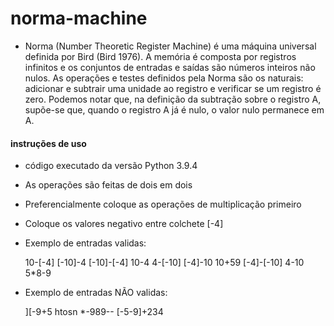 # norma-machine



- Norma (Number Theoretic Register Machine) é uma máquina universal definida por Bird (Bird 1976). A memória é composta por registros infinitos e os conjuntos de entradas e saídas são números inteiros não nulos. As operações e testes definidos pela Norma são os naturais: adicionar e subtrair uma unidade ao registro e verificar se um registro é zero. Podemos notar que, na definição da subtração sobre o registro A, supõe-se que, quando o registro A já é nulo, o valor nulo permanece em A.



#### instruções de uso

- código executado da versão Python 3.9.4

- As operações são feitas de dois em dois

- Preferencialmente coloque as operações de multiplicação primeiro

- Coloque os valores negativo entre colchete [-4] 

- Exemplo de entradas validas: 

  10-[-4]           [-10]-4            [-10]-[-4]          10-4               4-[-10] 
  [-4]-10            10+59            [-4]-[-10]          4-10               5*8-9 

- Exemplo de entradas NÃO validas: 

  ][-9+5          htosn                *-989--        [-5-9]+234